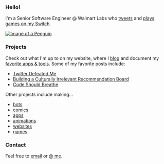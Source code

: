 ### Hello! 
I'm a Senior Software Engineer @ Walmart Labs who [tweets](https://twitter.com/mknepprath) and [plays games on my Switch](https://twitter.com/MKPlaysSwitch).

[![Image of a Penguin](https://tinymystery.club/static/peng-down-walk.gif)](https://tinymystery.club)

### Projects
Check out what I'm up to on my website, where I [blog](https://www.mknepprath.com/writing) and document my [favorite apps & tools](https://www.mknepprath.com/uses). Some of my favorite posts include:
- [Twitter Defeated Me](https://www.mknepprath.com/writing/sorry-to-bother-you)
- [Building a Culturally Irrelevant Recommendation Board](https://www.mknepprath.com/writing/culturally-irrelevant)
- [Code Should Breathe](https://www.mknepprath.com/writing/breathe)

Other projects include making...
- [bots](https://twitter.com/familiarlilt)
- [comics](https://www.mknepprath.com/writing/sequential-art)
- [apps](https://twitter.com/mknepprath/status/1279103014838702081)
- [animations](https://twitter.com/mknepprath/status/959812218119512065)
- [websites](http://culturallyirrelevant.net)
- [games](http://tinymystery.club)

### Contact
Feel free to [email](mailto:mknepprath@hey.com) or [@ me](https://twitter.com/mknepprath).


<!--
**mknepprath/mknepprath** is a ✨ _special_ ✨ repository because its `README.md` (this file) appears on your GitHub profile.

Here are some ideas to get you started:

- 🔭 I’m currently working on ...
- 🌱 I’m currently learning ...
- 👯 I’m looking to collaborate on ...
- 🤔 I’m looking for help with ...
- 💬 Ask me about ...
- 📫 How to reach me: ...
- 😄 Pronouns: ...
- ⚡ Fun fact: ...
-->

